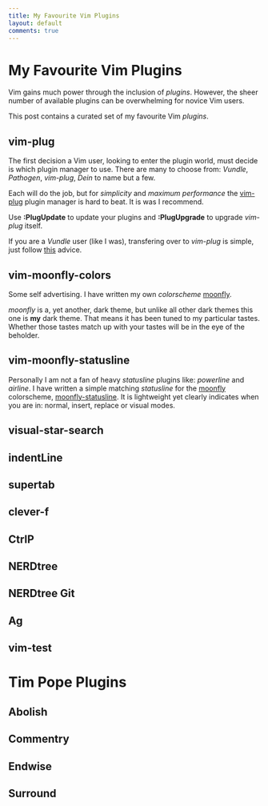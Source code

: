 ```yaml
---
title: My Favourite Vim Plugins
layout: default
comments: true
---
```


My Favourite Vim Plugins
========================

Vim gains much power through the inclusion of *plugins*. However, the sheer
number of available plugins can be overwhelming for novice Vim users.

This post contains a curated set of my favourite Vim *plugins*.

vim-plug
--------
The first decision a Vim user, looking to enter the plugin world, must decide
is which plugin manager to use. There are many to choose from: *Vundle*,
*Pathogen*, *vim-plug*, *Dein* to name but a few.

Each will do the job, but for *simplicity* and *maximum performance* the
[vim-plug](https://github.com/junegunn/vim-plug) plugin manager is hard to
beat. It is was I recommend.

Use **:PlugUpdate** to update your plugins and **:PlugUpgrade** to upgrade
*vim-plug* itself.

If you are a *Vundle* user (like I was), transfering over to *vim-plug* is
simple, just follow [this](https://github.com/junegunn/vim-plug) advice.

vim-moonfly-colors
------------------
Some self advertising. I have written my own *colorscheme*
[moonfly](https://github.com/bluz71/vim-moonfly-colors).

*moonfly* is a, yet another, dark theme, but unlike all other dark themes this
one is **my** dark theme. That means it has been tuned to my particular tastes.
Whether those tastes match up with your tastes will be in the eye of the
beholder.

vim-moonfly-statusline
----------------------
Personally I am not a fan of heavy *statusline* plugins like: *powerline* and
*airline*. I have written a simple matching *statusline* for the
[moonfly](https://github.com/bluz71/vim-moonfly-colors) colorscheme,
[moonfly-statusline](https://github.com/bluz71/vim-moonfly-statusline). It is
lightweight yet clearly indicates when you are in: normal, insert, replace or
visual modes.

visual-star-search
------------------

indentLine
----------

supertab
--------

clever-f
--------

CtrlP
-----

NERDtree
--------

NERDtree Git
------------

Ag
--

vim-test
--------

Tim Pope Plugins
================

Abolish
-------

Commentry
---------

Endwise
-------

Surround
--------
